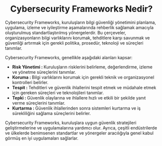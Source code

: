 <h1 align=center> Cybersecurity Frameworks Nedir? </h1>
Cybersecurity Frameworks, kuruluşların bilgi güvenliği yönetimini planlama, uygulama, izleme ve iyileştirme aşamalarında rehberlik sağlamak amacıyla oluşturulmuş standartlaştırılmış yönergelerdir. 
Bu çerçeveler, organizasyonların bilgi varlıklarını korumak, tehditlere karşı savunmak ve güvenliği artırmak için gerekli politika, prosedür, teknoloji ve süreçleri tanımlar.

Cybersecurity Frameworks, genellikle aşağıdaki alanları kapsar:

<ul>
  <li> <b> Risk Yönetimi : </b> Kuruluşların risklerini belirleme, değerlendirme, izleme ve yönetme süreçlerini tanımlar. </li>

  <li> <b> Koruma : </b> Bilgi varlıklarını korumak için gerekli teknik ve organizasyonel kontrolleri belirler. </li>

  <li> <b> Tespit : </b> Tehditleri ve güvenlik ihlallerini tespit etmek ve müdahale etmek için gereken süreçleri ve teknolojileri tanımlar. </li>

  <li> <b> Tepki : </b> Güvenlik olaylarına ve ihlallere hızlı ve etkili bir şekilde yanıt verme süreçlerini tanımlar. </li>

  <li> <b> Kurtarma : </b> Güvenlik ihlallerinden sonra sistemleri kurtarma ve iş sürekliliğini sağlama süreçlerini belirler. </li>
</ul>

Cybersecurity Frameworks, kuruluşlara uygun güvenlik stratejileri geliştirmelerine ve uygulamalarına yardımcı olur. 
Ayrıca, çeşitli endüstrilerde ve ülkelerde benimsenen standartlar ve yönergeler aracılığıyla genel kabul görmüş en iyi uygulamaları sağlarlar.
